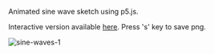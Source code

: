 Animated sine wave sketch using p5.js.

Interactive version available [here](https://editor.p5js.org/alxdwa/full/B6uTfs8mt "p5js web editor"). Press 's' key to save png. 

![sine-waves-1](https://user-images.githubusercontent.com/47341093/53632395-ec494180-3c68-11e9-8e2e-13a957fb0b54.png)
